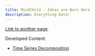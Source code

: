 ```yaml
---
title: MindChild - Ideas are Born Here
description: Everything Data!
---
```


[Link to another page](./another-page.html).

Developed Content:

- [Time Series Decomposition](/timeseries/index.md)


